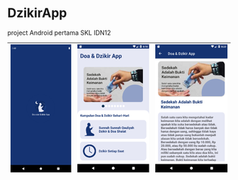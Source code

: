 # DzikirApp
project Android pertama SKL IDN12

| <img src="/image/01.png"/> | <img src="/image/02.png"/> | <img src="/image/03.png"/> |
| :--: | :--: | :--: |
